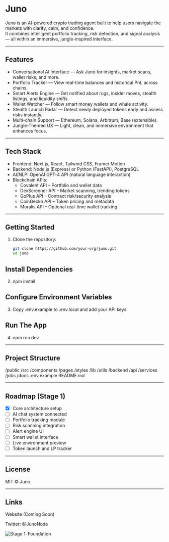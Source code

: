 # Juno

Juno is an AI-powered crypto trading agent built to help users navigate the markets with clarity, calm, and confidence.  
It combines intelligent portfolio tracking, risk detection, and signal analysis — all within an immersive, jungle-inspired interface.

---

## Features

- Conversational AI Interface — Ask Juno for insights, market scans, wallet risks, and more.
- Portfolio Tracker — View real-time balances and historical PnL across chains.
- Smart Alerts Engine — Get notified about rugs, insider moves, stealth listings, and liquidity shifts.
- Wallet Watcher — Follow smart money wallets and whale activity.
- Stealth Launch Radar — Detect newly deployed tokens early and assess risks instantly.
- Multi-chain Support — Ethereum, Solana, Arbitrum, Base (extensible).
- Jungle-Themed UX — Light, clean, and immersive environment that enhances focus.

---

## Tech Stack

- Frontend: Next.js, React, Tailwind CSS, Framer Motion
- Backend: Node.js (Express) or Python (FastAPI), PostgreSQL
- AI/NLP: OpenAI GPT-4 API (natural language interaction)
- Blockchain APIs:
  - Covalent API – Portfolio and wallet data
  - DexScreener API – Market scanning, trending tokens
  - GoPlus API – Contract risk/security analysis
  - CoinGecko API – Token pricing and metadata
  - Moralis API – Optional real-time wallet tracking

---

## Getting Started

1. Clone the repository:
   ```bash
   git clone https://github.com/your-org/juno.git
   cd juno
   
## Install Dependencies

2. npm install

## Configure Environment Variables

3. Copy .env.example to .env.local and add your API keys.

## Run The App

4. npm run dev


---

## Project Structure

/public
/src
  /components
  /pages
  /styles
  /lib
  /utils
/backend
  /api
  /services
  /jobs
/docs
.env.example
README.md

---

## Roadmap (Stage 1)

- [x] Core architecture setup  
- [ ] AI chat system connected  
- [ ] Portfolio tracking module  
- [ ] Risk scanning integration  
- [ ] Alert engine UI  
- [ ] Smart wallet interface  
- [ ] Live environment preview  
- [ ] Token launch and LP tracker

---

## License

MIT © Juno

---

## Links

Website (Coming Soon)

Twitter: @JunoNode

![Stage 1: Foundation](https://github.com/user-attachments/assets/81befb69-5e30-48bc-b50f-281268ea4b7a)

